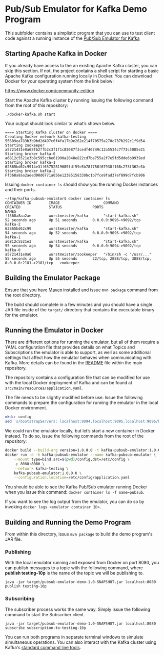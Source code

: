 # Pub/Sub Emulator for Kafka Demo Program

This subfolder contains a simplistic program that you can use to test client code against a running
instance of the [Pub/Sub Emulator for Kafka](../README.md)

## Starting Apache Kafka in Docker
If you already have access to the an existing Apache Kafka cluster, you can skip this section. 
If not, the project contains a shell script for starting a basic Apache Kafka configuration running
locally in Docker. You can download Docker for your operating system from the link below:

https://www.docker.com/community-edition

Start the Apache Kafka cluster by running issuing the following command from the root of this 
repository:

`./docker-kafka.sh start`

Your output should look similar to what’s shown below.
```
==== Starting Kafka cluster on docker ====
Creating Docker network kafka-testing
55689ea783b3b9bd2d497c6f4fa17b9e262e214f70575a270c737b292c1f9d54
Starting zookeeper
a5721431e8a68fb2ffb2c3f1f1c03087f3cedf46749c12a5534c7f73c5085e21
Starting broker kafka-0
a6812c5521e3b8c595ccbe61990a2048e822cd7be755a2f7e5fd5dde6b9939ed
Starting broker kafka-1
62865bd62c9914e31f65752819689fdf59e5b78f750f67930f168c273f362e3b
Starting broker kafka-2
Ff368a8aa2aeed90d6771a056e12385158330bc1b7fce9fad37ef899d7fcb906
```

Issuing `docker container ls` should show you the running Docker instances and their ports.
```
~/tmp/kafka-pubsub-emulator$ docker container ls
CONTAINER ID        IMAGE                    COMMAND                  CREATED             STATUS              PORTS                                                NAMES
ff368a8aa2ae        wurstmeister/kafka       "start-kafka.sh"         52 seconds ago      Up 51 seconds       0.0.0.0:9096->9092/tcp                               kafka-2
62865bd62c99        wurstmeister/kafka       "start-kafka.sh"         54 seconds ago      Up 52 seconds       0.0.0.0:9095->9092/tcp                               kafka-1
a6812c5521e3        wurstmeister/kafka       "start-kafka.sh"         55 seconds ago      Up 54 seconds       0.0.0.0:9094->9092/tcp                               kafka-0
a5721431e8a6        wurstmeister/zookeeper   "/bin/sh -c '/usr/..."   55 seconds ago      Up 55 seconds       22/tcp, 2888/tcp, 3888/tcp, 0.0.0.0:2181->2181/tcp   zookeeper
```

## Building the Emulator Package
Ensure that you have [Maven](https://maven.apache.org/) installed and issue `mvn package` command
from the root directory.

The build should complete in a few minutes and you should have a single JAR file inside of the 
`target/` directory that contains the executable binary for the emulator.

## Running the Emulator in Docker
There are different options for running the emulator, but all of them require a YAML configuration 
file that provides details on what Topics and Subscriptions the emulator is able to support, 
as well as some additional settings that affect how the emulator behaves when communicating with 
Kafka. More details can be found in the [README](../README.md) file within the main repository.

The repository contains a configuration file that can be modified for use with the local Docker
deployment of Kafka and can be found at 
[`src/main/resources/application.yaml`](../src/main/resources/application.yaml).

The file needs to be slightly modified before use. Issue the following commands to prepare the 
configuration for running the emulator in the local Docker environment.

```bash
mkdir config
sed 's/bootstrapServers: localhost:9094,localhost:9095,localhost:9096/bootstrapServers: kafka-0:9092,kafka-1:9092,kafka-2:9092/' src/main/resources/application.yaml > config/application.yaml
```

We could run the emulator locally, but let’s start a new container in Docker instead. 
To do so, issue the following commands from the root of the repository:
```bash
docker build --build-arg version=1.0.0.0 -t kafka-pubsub-emulator:1.0.0.0 .
docker run -d -h kafka-pubsub-emulator --name kafka-pubsub-emulator \
    --mount type=bind,src=$(pwd)/config,dst=/etc/config \
    -p 8080:8080 \
    --network kafka-testing \
    kafka-pubsub-emulator:1.0.0.0 \
    --configuration.location=/etc/config/application.yaml
```

You should be able to see the Kafka Pub/Sub emulator running Docker when you issue this command:
`docker container ls -f name=pubsub`. 

If you want to see the log output from the emulator, you can do so by invoking 
`docker logs <emulator container ID>`.

## Building and Running the Demo Program
From within this directory, issue `mvn package` to build the demo program's JAR file.
 
### Publishing
With the local emulator running and exposed from Docker on port 8080, you can publish messages to a 
topic with the following command, where **publish testing-10p** is the name of the topic we will be 
publishing to.

`java -jar target/pubsub-emulator-demo-1.0-SNAPSHOT.jar localhost:8080 publish testing-10p`

### Subscribing
The subscriber process works the same way. Simply issue the following command to start the 
Subscriber client.

`java -jar target/pubsub-emulator-demo-1.0-SNAPSHOT.jar localhost:8080 subscribe subscription-to-testing-10p`

You can run both programs in separate terminal windows to simulate simultaneous operations. You can
also interact with the Kafka cluster using Kafka's 
[standard command line tools](https://kafka.apache.org/downloads).
